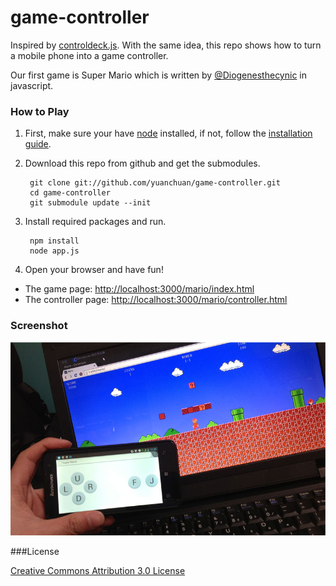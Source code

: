 # game-controller

Inspired by [controldeck.js](https://github.com/dfcb/controldeck.js). With the same idea, this repo shows how to turn a mobile phone into a game controller.

Our first game is Super Mario which is written by [@Diogenesthecynic](https://github.com/Diogenesthecynic/) in javascript. 

### How to Play

1. First, make sure your have [node](http://nodejs.org/) installed, if not, follow the [installation guide](https://github.com/joyent/node/wiki/Installation).

2. Download this repo from github and get the submodules.
        
        git clone git://github.com/yuanchuan/game-controller.git
        cd game-controller 
        git submodule update --init

3. Install required packages and run.

        npm install
        node app.js

4. Open your browser and have fun!

  - The game page: [http://localhost:3000/mario/index.html](http://localhost:3000/mario/) 
  - The controller page: [http://localhost:3000/mario/controller.html](http://localhost:3000/mario/controller.html)

### Screenshot

![supermario](screenshot/mario.jpg)

###License

[Creative Commons Attribution 3.0 License](http://creativecommons.org/licenses/by/3.0/)
